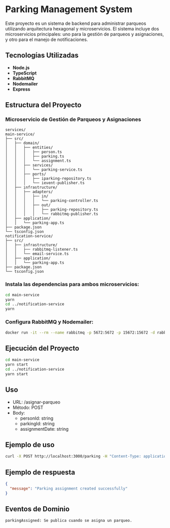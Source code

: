 # Parking Management System

Este proyecto es un sistema de backend para administrar parqueos utilizando arquitectura hexagonal y microservicios. El sistema incluye dos microservicios principales: uno para la gestión de parqueos y asignaciones, y otro para el manejo de notificaciones.

## Tecnologías Utilizadas

- **Node.js**
- **TypeScript**
- **RabbitMQ**
- **Nodemailer**
- **Express**

## Estructura del Proyecto

### Microservicio de Gestión de Parqueos y Asignaciones

```plaintext
services/
main-service/
├── src/
│   ├── domain/
│   │   ├── entities/
│   │   │   ├── person.ts
│   │   │   ├── parking.ts
│   │   │   └── assignment.ts
│   │   ├── services/
│   │   │   └── parking-service.ts
│   │   ├── ports/
│   │   │   ├── iparking-repository.ts
│   │   │   └── ievent-publisher.ts
│   ├── infrastructure/
│   │   ├── adapters/
│   │   │   ├── in/
│   │   │   │   └── parking-controller.ts
│   │   │   ├── out/
│   │   │   │   ├── parking-repository.ts
│   │   │   │   └── rabbitmq-publisher.ts
│   ├── application/
│   │   └── parking-app.ts
├── package.json
└── tsconfig.json
notification-service/
├── src/
│   ├── infrastructure/
│   │   ├── rabbitmq-listener.ts
│   │   └── email-service.ts
│   ├── application/
│   │   └── parking-app.ts
├── package.json
└── tsconfig.json
```

### Instala las dependencias para ambos microservicios:

```bash
cd main-service
yarn
cd ../notification-service
yarn
```

### Configura RabbitMQ y Nodemailer:

```bash
docker run -it --rm --name rabbitmq -p 5672:5672 -p 15672:15672 -d rabbitmq:3.13-management
```

## Ejecución del Proyecto

```bash
cd main-service
yarn start
cd ../notification-service
yarn start
```

## Uso

- URL: /asignar-parqueo
- Método: POST
- Body:
  - personId: string
  - parkingId: string
  - assignmentDate: string

## Ejemplo de uso

```bash
curl -X POST http://localhost:3000/parking -H "Content-Type: application/json" -d '{"personId": "1", "parkingId": "1", "assignmentDate": "2023-06-01"}'
```

## Ejemplo de respuesta

```json
{
  "message": "Parking assignment created successfully"
}
```

## Eventos de Dominio

    parkingAssigned: Se publica cuando se asigna un parqueo.

